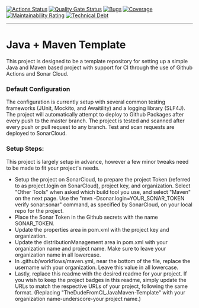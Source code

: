 [![Actions Status](https://github.com/TheDudeFromCI/JavaMaven-Template/workflows/CI/badge.svg)](https://github.com/TheDudeFromCI/JavaMaven-Template/actions)
[![Quality Gate Status](https://sonarcloud.io/api/project_badges/measure?project=TheDudeFromCI_JavaMaven-Template&metric=alert_status)](https://sonarcloud.io/dashboard?id=TheDudeFromCI_JavaMaven-Template)
[![Bugs](https://sonarcloud.io/api/project_badges/measure?project=TheDudeFromCI_JavaMaven-Template&metric=bugs)](https://sonarcloud.io/dashboard?id=TheDudeFromCI_JavaMaven-Template)
[![Coverage](https://sonarcloud.io/api/project_badges/measure?project=TheDudeFromCI_JavaMaven-Template&metric=coverage)](https://sonarcloud.io/dashboard?id=TheDudeFromCI_JavaMaven-Template)
[![Maintainability Rating](https://sonarcloud.io/api/project_badges/measure?project=TheDudeFromCI_JavaMaven-Template&metric=sqale_rating)](https://sonarcloud.io/dashboard?id=TheDudeFromCI_JavaMaven-Template)
[![Technical Debt](https://sonarcloud.io/api/project_badges/measure?project=TheDudeFromCI_JavaMaven-Template&metric=sqale_index)](https://sonarcloud.io/dashboard?id=TheDudeFromCI_JavaMaven-Template)

---

# Java + Maven Template
This project is designed to be a template repository for setting up a simple Java and Maven based project with support for CI through the use of Github Actions and Sonar Cloud.

### Default Configuration
The configuration is currently setup with several common testing frameworks (JUnit, Mockito, and Awaitility) and a logging library (SLF4J). The project will automatically attempt to deploy to Github Packages after every push to the master branch. The project is tested and scanned after every push or pull request to any branch. Test and scan requests are deployed to SonarCloud.

### Setup Steps:
This project is largely setup in advance, however a few minor tweaks need to be made to fit your project's needs.
* Setup the project on SonarCloud, to prepare the project Token (referred to as project.login on SonarCloud), project key, and organization. Select "Other Tools" when asked which build tool you use, and select "Maven" on the next page. Use the "mvn -Dsonar.login=YOUR_SONAR_TOKEN verify sonar:sonar" command, as specified by SonarCloud, on your local repo for the project.
* Place the Sonar Token in the Github secrets with the name SONAR_TOKEN.
* Update the properties area in pom.xml with the project key and organization.
* Update the distributionManagement area in pom.xml with your organization name and project name. Make sure to leave your organization name in all lowercase.
* In .github/workflows/maven.yml, near the bottom of the file, replace the username with your organization. Leave this value in all lowercase.
* Lastly, replace this readme with the desired readme for your project. If you wish to keep the project badges in this readme, simply update the URLs to match the respective URLs of your project, following the same format. (Replacing "TheDudeFromCI_JavaMaven-Template" with your organization name-underscore-your project name.)
